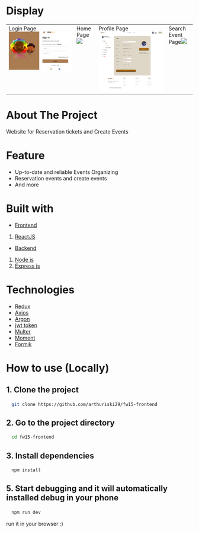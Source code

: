 
# Display

<table>
  <tr>
    <td valign="top">Login Page<img src="src/assets/images/sign-in.png"/></td>
    <td valign="top">Home Page<img src="src/assets/images/home.png"/></td>
    <td valign="top">Profile Page<img src="src/assets/images/profile.png"/></td>
    <td valign="top">Search Event Page<img src="src/assets/images/search.png"/></td>
  </tr>
</table>

# About The Project

Website for Reservation tickets and Create Events

# Feature

- Up-to-date and reliable Events Organizing
- Reservation events and create events
- And more

# Built with

- [Frontend]()
1. [ReactJS](https://reactnative.dev/)

- [Backend]()
1. [Node js](https://nodejs.org/en/)
2. [Express js](https://expressjs.com/en/starter/installing.html)

# Technologies
- [Redux](https://redux.js.org/)
- [Axios](https://axios-http.com/docs/intro)
- [Argon](https://www.npmjs.com/package/argon2)
- [jwt token](https://www.npmjs.com/package/jsonwebtoken)
- [Multer](https://www.npmjs.com/package/multer)
- [Moment](https://momentjs.com/)
- [Formik](https://formik.org/)


# How to use (Locally)

## 1. Clone the project

```bash
  git clone https://github.com/arthuriski29/fw15-frontend
```

## 2. Go to the project directory

```bash
  cd fw15-frontend
```

## 3. Install dependencies

```bash
  npm install
```

## 5. Start debugging and it will automatically installed debug in your phone

```bash
  npm run dev
```
run it in your browser :)
